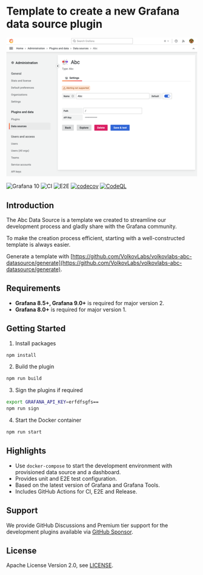 # Template to create a new Grafana data source plugin

![Datasource](https://github.com/VolkovLabs/volkovlabs-abc-datasource/raw/main/src/img/datasource.png)

![Grafana 10](https://img.shields.io/badge/Grafana-10.0.0-orange)
![CI](https://github.com/volkovlabs/volkovlabs-abc-datasource/workflows/CI/badge.svg)
![E2E](https://github.com/volkovlabs/volkovlabs-abc-datasource/workflows/E2E/badge.svg)
[![codecov](https://codecov.io/gh/VolkovLabs/volkovlabs-abc-datasource/branch/main/graph/badge.svg?token=2W9VR0PG5N)](https://codecov.io/gh/VolkovLabs/volkovlabs-abc-datasource)
[![CodeQL](https://github.com/VolkovLabs/volkovlabs-abc-datasource/actions/workflows/codeql-analysis.yml/badge.svg)](https://github.com/VolkovLabs/volkovlabs-abc-datasource/actions/workflows/codeql-analysis.yml)

## Introduction

The Abc Data Source is a template we created to streamline our development process and gladly share with the Grafana community.

To make the creation process efficient, starting with a well-constructed template is always easier.

Generate a template with [https://github.com/VolkovLabs/volkovlabs-abc-datasource/generate](https://github.com/VolkovLabs/volkovlabs-abc-datasource/generate).

## Requirements

- **Grafana 8.5+, Grafana 9.0+** is required for major version 2.
- **Grafana 8.0+** is required for major version 1.

## Getting Started

1. Install packages

```bash
npm install
```

2. Build the plugin

```bash
npm run build
```

3. Sign the plugins if required

```bash
export GRAFANA_API_KEY=erfdfsgfs==
npm run sign
```

4. Start the Docker container

```bash
npm run start
```

## Highlights

- Use `docker-compose` to start the development environment with provisioned data source and a dashboard.
- Provides unit and E2E test configuration.
- Based on the latest version of Grafana and Grafana Tools.
- Includes GitHub Actions for CI, E2E and Release.

## Support

We provide GitHub Discussions and Premium tier support for the development plugins available via [GitHub Sponsor](https://github.com/sponsors/VolkovLabs).

## License

Apache License Version 2.0, see [LICENSE](https://github.com/volkovlabs/volkovlabs-abc-datasource/blob/main/LICENSE).
